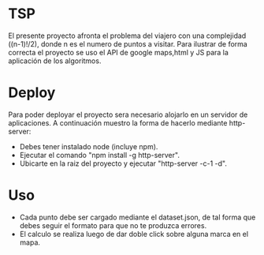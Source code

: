# TSP

El presente proyecto afronta el problema del viajero con una complejidad ((n-1)!/2), donde n es el numero de puntos a visitar.
Para ilustrar de forma correcta el proyecto se uso el API de google maps,html y JS para la aplicación de los algoritmos.

# Deploy

Para poder deployar el proyecto sera necesario alojarlo en un servidor de aplicaciones. A continuación muestro la forma de hacerlo mediante http-server:

- Debes tener instalado node (incluye npm).
- Ejecutar el comando "npm install -g http-server".
- Ubicarte en la raiz del proyecto y ejecutar "http-server -c-1 -d".

# Uso

- Cada punto debe ser cargado mediante el dataset.json, de tal forma que debes seguir el formato para que no te produzca errores.
- El calculo se realiza luego de dar doble click sobre alguna marca en el mapa.

